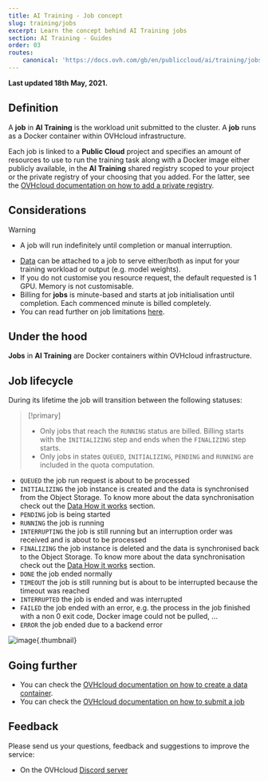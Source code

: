 ```yaml
---
title: AI Training - Job concept
slug: training/jobs
excerpt: Learn the concept behind AI Training jobs
section: AI Training - Guides
order: 03
routes:
    canonical: 'https://docs.ovh.com/gb/en/publiccloud/ai/training/jobs/'
---
```


**Last updated 18th May, 2021.**

## Definition

A **job** in **AI Training** is the workload unit submitted to the cluster. A **job** runs as a Docker container within OVHcloud infrastructure.

Each job is linked to a **Public Cloud** project and specifies an amount of resources to use to run the training task along with a Docker image either publicly available, in the **AI Training** shared registry scoped to your project or the private registry of your choosing that you added. For the latter, see the [OVHcloud documentation on how to add a private registry](https://docs.ovh.com/us/es/publiccloud/ai/training/add-private-registry).

## Considerations

> [!warning]
> * A job will run indefinitely until completion or manual interruption.

-   [Data](https://docs.ovh.com/us/es/publiccloud/ai/data) can be attached to a job to serve either/both as input for your training workload or output (e.g. model weights).
-   If you do not customise you resource request, the default requested is 1 GPU. Memory is not customisable.
-   Billing for **jobs** is minute-based and starts at job initialisation until completion. Each commenced minute is billed completely.
-   You can read further on job limitations [here](https://docs.ovh.com/us/es/publiccloud/ai/training/capabilities).

## Under the hood

**Jobs** in **AI Training** are Docker containers within OVHcloud infrastructure.

## Job lifecycle

During its lifetime the job will transition between the following statuses:

> [!primary]
> * Only jobs that reach the `RUNNING` status are billed. Billing starts with the `INITIALIZING` step and ends when the `FINALIZING` step starts.
> * Only jobs in states `QUEUED`, `INITIALIZING`, `PENDING` and `RUNNING` are included in the quota computation.

-   `QUEUED` the job run request is about to be processed
-   `INITIALIZING` the job instance is created and the data is synchronised from the Object Storage. To know more about the data synchronisation check out the [Data How it works](https://docs.ovh.com/us/es/publiccloud/ai/data/#how-it-works) section.
-   `PENDING` job is being started
-   `RUNNING` the job is running
-   `INTERRUPTING` the job is still running but an interruption order was received and is about to be processed
-   `FINALIZING` the job instance is deleted and the data is synchronised back to the Object Storage. To know more about the data synchronisation check out the [Data How it works](https://docs.ovh.com/us/es/publiccloud/ai/data/#how-it-works) section.
-   `DONE` the job ended normally
-   `TIMEOUT` the job is still running but is about to be interrupted because the timeout was reached
-   `INTERRUPTED` the job is ended and was interrupted
-   `FAILED` the job ended with an error, e.g. the process in the job finished with a non 0 exit code, Docker image could not be pulled, ...
-   `ERROR` the job ended due to a backend error

![image](images/status-diagram.svg){.thumbnail}

## Going further

-   You can check the [OVHcloud documentation on how to create a data container](https://docs.ovh.com/us/es/storage/object-storage/pcs/create-container/).
-   You can check the [OVHcloud documentation on how to submit a job](https://docs.ovh.com/us/es/publiccloud/ai/training/submit-job)

## Feedback

Please send us your questions, feedback and suggestions to improve the service:

- On the OVHcloud [Discord server](https://discord.com/invite/vXVurFfwe9) 
